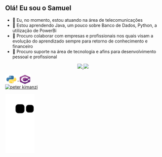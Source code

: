 ## Olá! Eu sou o Samuel

- 🔭 Eu, no momento, estou atuando na área de telecomunicações
- 🌱 Estou aprendendo Java, um pouco sobre Banco de Dados, Python, a utilização de PowerBi
- 👯 Procuro colaborar com empresas e profissionais nos quais visam a evolução do aprendizado sempre para retorno de conhecimento e financeiro
- 🤔 Procuro suporte na área de tecnologia e afins para desenvolvimento pessoal e profissional

<div align="center">
  <a href="https://beacons.ai/SamuelPDS">
  <img height="180em" src="https://github-readme-stats.vercel.app/api?username=SamuelPDS&show_icons=true&theme=dark&include_all_commits=true&count_private=true"/>
  <img height="160em" src="https://github-readme-stats.vercel.app/api/top-langs/?username=SamuelPDS&layout=compact&langs_count=7&theme=dark"/>
</div>

  <div style="display: inline_block"><br>
  <img align="center" alt="Rafa-Python" height="30" width="40" src="https://raw.githubusercontent.com/devicons/devicon/master/icons/python/python-original.svg">
  <img align="center" alt="Rafa-Csharp" height="30" width="40" src="https://raw.githubusercontent.com/devicons/devicon/master/icons/csharp/csharp-original.svg">    
</div>

<div
 <a href="https://www.linkedin.com/in/samuel-charles-571614202" target="blank"><img align="center" src="https://raw.githubusercontent.com/rahuldkjain/github-profile-readme-generator/master/src/images/icons/Social/linked-in-alt.svg" alt="peter kimanzi" height="30" width="40" /></a>
</p>
  
   ![Snake animation](https://github.com/SamuelPDS/SamuelPDS/blob/output/github-contribution-grid-snake.svg)
   
  </div> 

